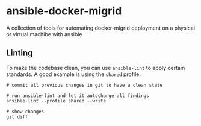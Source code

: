 # ansible-docker-migrid
A collection of tools for automating docker-migrid deployment on a physical or virtual machibe with ansible

## Linting

To make the codebase clean, you can use `ansible-lint` to apply certain standards. A good example is using the `shared` profile.

```
# commit all previous changes in git to have a clean state

# run ansible-lint and let it autochange all findings
ansible-lint --profile shared --write

# show changes
git diff
```
